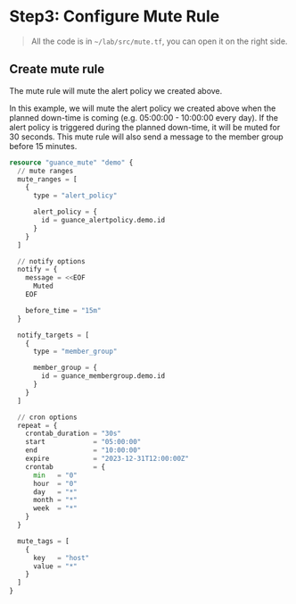 # Step3: Configure Mute Rule

> All the code is in `~/lab/src/mute.tf`, you can open it on the right side.

## Create mute rule

The mute rule will mute the alert policy we created above.

In this example, we will mute the alert policy we created above when the planned down-time is coming (e.g. 05:00:00 - 10:00:00 every day). If the alert policy is triggered during the planned down-time, it will be muted for 30 seconds. This mute rule will also send a message to the member group before 15 minutes.

```terraform
resource "guance_mute" "demo" {
  // mute ranges
  mute_ranges = [
    {
      type = "alert_policy"

      alert_policy = {
        id = guance_alertpolicy.demo.id
      }
    }
  ]

  // notify options
  notify = {
    message = <<EOF
      Muted
    EOF

    before_time = "15m"
  }

  notify_targets = [
    {
      type = "member_group"

      member_group = {
        id = guance_membergroup.demo.id
      }
    }
  ]

  // cron options
  repeat = {
    crontab_duration = "30s"
    start            = "05:00:00"
    end              = "10:00:00"
    expire           = "2023-12-31T12:00:00Z"
    crontab          = {
      min   = "0"
      hour  = "0"
      day   = "*"
      month = "*"
      week  = "*"
    }
  }

  mute_tags = [
    {
      key   = "host"
      value = "*"
    }
  ]
}
```
